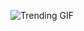 
<!-- GIF_SECTION -->
![Trending GIF](https://media1.giphy.com/media/v1.Y2lkPThiYjIxNzcyb2RhdDhlY2NzMzN2dTdyYWpvemp0a29tMDY2Y21ya28zZTFzbGUwaSZlcD12MV9naWZzX3NlYXJjaCZjdD1n/wQAbcl6iDnawokpLj9/giphy.gif)
<!-- END_GIF_SECTION -->
